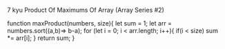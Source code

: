 7 kyu
Product Of Maximums Of Array (Array Series #2)

function maxProduct(numbers, size){
let sum = 1;
  let arr = numbers.sort((a,b)=> b-a);
  for (let i = 0; i < arr.length; i++){
    if(i < size)
    sum *= arr[i];
  }
   return sum; 
}
